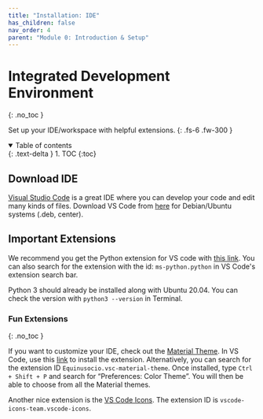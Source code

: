 ```yaml
---
title: "Installation: IDE"
has_children: false
nav_order: 4
parent: "Module 0: Introduction & Setup"
---
```


# Integrated Development Environment
{: .no_toc }

Set up your IDE/workspace with helpful extensions.
{: .fs-6 .fw-300 }

<details open markdown="block">
  <summary>
    Table of contents
  </summary>
  {: .text-delta }
1. TOC
{:toc}
</details>

## Download IDE

[Visual Studio Code](https://code.visualstudio.com/) is a great IDE where you can develop your code and edit many kinds of files. Download VS Code from [here](https://code.visualstudio.com/download) for Debian/Ubuntu systems (.deb, center).

## Important Extensions

We recommend you get the Python extension for VS code with [this link](https://marketplace.visualstudio.com/items?itemName=ms-python.python). You can also search for the extension with the id: `ms-python.python` in VS Code's extension search bar.

Python 3 should already be installed along with Ubuntu 20.04. You can check the version with `python3 --version` in Terminal.

### Fun Extensions
{: .no_toc }

If you want to customize your IDE, check out the [Material Theme](https://material-theme.site/). In VS Code, use this [link](https://marketplace.visualstudio.com/items?itemName=Equinusocio.vsc-material-theme) to install the extension. Alternatively, you can search for the extension ID `Equinusocio.vsc-material-theme`. Once installed, type `Ctrl + Shift + P` and search for “Preferences: Color Theme”. You will then be able to choose from all the Material themes.

Another nice extension is the [VS Code Icons](https://marketplace.visualstudio.com/items?itemName=vscode-icons-team.vscode-icons). The extension ID is `vscode-icons-team.vscode-icons`.